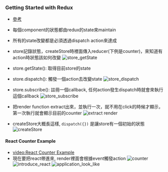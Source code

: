 ### Getting Started with Redux
- [參考](https://egghead.io/lessons/javascript-redux-describing-state-changes-with-actions)

- 每個component的狀態都由redux的state來maintain
- 所有的state改變都是必須透過dispatch action來達成
- store記錄狀態，createStore時裡面傳入reducer(下例是counter)，來知道有action時狀態該如何改變
![store_getState](https://cloud.githubusercontent.com/assets/6972644/11875047/a5d0518e-a51d-11e5-9dbb-36efe84ce009.jpg)
- store.getState(): 取得目前store的state
- store.dispatch(): 觸發一個action去改變state
![store_dispatch](https://cloud.githubusercontent.com/assets/6972644/11875154/504e3810-a51e-11e5-92c0-8c0e1e8eeefd.jpg)
- store.subscribe(): 註冊一個callback, 任何action發生dispatch時就會來執行這個callback
![store_subscribe](https://cloud.githubusercontent.com/assets/6972644/11875216/9eea7402-a51e-11e5-8f46-ad411a0646b6.jpg)
- 把render function extract出來，並執行一次，就不用在click的時候才顯示，第一次執行就會顯示目前的counter
![extract render](https://cloud.githubusercontent.com/assets/6972644/11875263/d400cdd0-a51e-11e5-8487-fd4964cfce69.jpg)
- createStore大概長這樣, ```dispatch({})``` 是讓store有一個初始的狀態
![createStore](https://cloud.githubusercontent.com/assets/6972644/11875441/8f553940-a51f-11e5-8b27-bca6fb83f2bc.jpg)
#### React Counter Example
- [video:React Counter Example](https://egghead.io/lessons/javascript-redux-react-counter-example)
- 現在要把react帶進來, render裡面會根據event觸發action
![counter](https://cloud.githubusercontent.com/assets/6972644/11875536/187dbb5c-a520-11e5-841d-4cbbc51c350b.jpg)
![introduce_react](https://cloud.githubusercontent.com/assets/6972644/11875556/333e2bca-a520-11e5-9d09-7424d5e28c69.jpg)
![application_look_like](https://cloud.githubusercontent.com/assets/6972644/11875588/638ce316-a520-11e5-971a-cc24bb31299d.jpg)

